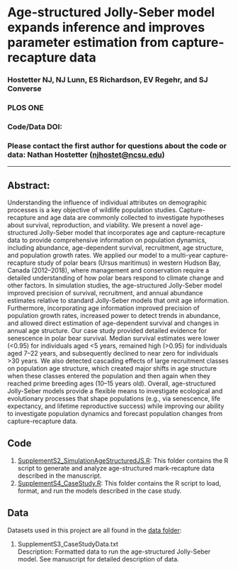 # Age-structured Jolly-Seber model expands inference and improves parameter estimation from capture-recapture data

### Hostetter NJ, NJ Lunn, ES Richardson, EV Regehr, and SJ Converse

### PLOS ONE

### Code/Data DOI: 

### Please contact the first author for questions about the code or data: Nathan Hostetter (njhostet@ncsu.edu)
__________________________________________________________________________________________________________________________________________

## Abstract:
Understanding the influence of individual attributes on demographic processes is a key objective of wildlife population studies. Capture-recapture and age data are commonly collected to investigate hypotheses about survival, reproduction, and viability. We present a novel age-structured Jolly-Seber model that incorporates age and capture-recapture data to provide comprehensive information on population dynamics, including abundance, age-dependent survival, recruitment, age structure, and population growth rates. We applied our model to a multi-year capture-recapture study of polar bears (Ursus maritimus) in western Hudson Bay, Canada (2012–2018), where management and conservation require a detailed understanding of how polar bears respond to climate change and other factors. In simulation studies, the age-structured Jolly-Seber model improved precision of survival, recruitment, and annual abundance estimates relative to standard Jolly-Seber models that omit age information. Furthermore, incorporating age information improved precision of population growth rates, increased power to detect trends in abundance, and allowed direct estimation of age-dependent survival and changes in annual age structure. Our case study provided detailed evidence for senescence in polar bear survival. Median survival estimates were lower (<0.95) for individuals aged <5 years, remained high (>0.95) for individuals aged 7–22 years, and subsequently declined to near zero for individuals >30 years. We also detected cascading effects of large recruitment classes on population age structure, which created major shifts in age structure when these classes entered the population and then again when they reached prime breeding ages (10–15 years old). Overall, age-structured Jolly-Seber models provide a flexible means to investigate ecological and evolutionary processes that shape populations (e.g., via senescence, life expectancy, and lifetime reproductive success) while improving our ability to investigate population dynamics and forecast population changes from capture-recapture data.


## Code 
1) [SupplementS2_SimulationAgeStructuredJS.R](./simulation/): This folder contains the R script to generate and analyze age-structured mark-recapture data described in the manuscript.
2) [SupplementS4_CaseStudy.R](./CaseStudy/): This folder contains the R script to load, format, and run the models described in the case study.


## Data
Datasets used in this project are all found in the [data folder](./data):

1) SupplementS3_CaseStudyData.txt        
Description: Formatted data to run the age-structured Jolly-Seber model. See manuscript for detailed description of data.
